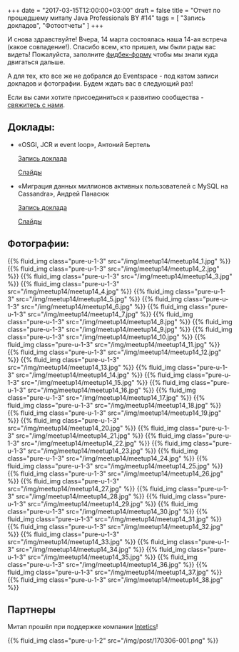 +++
date = "2017-03-15T12:00:00+03:00"
draft = false
title = "Отчет по прошедшему митапу Java Professionals BY #14"
tags = [
    "Запись докладов",
    "Фотоотчеты"
]
+++

И снова здравствуйте! Вчера, 14 марта состоялась наша 14-ая встреча (какое совпадение!). Спасибо всем, кто пришел, мы были рады вас видеть! Пожалуйста, заполните [фидбек-форму](http://bit.ly/resp_jprof_14) чтобы мы знали куда двигаться дальше. 

А для тех, кто все же не добрался до Eventspace - под катом записи докладов и фотографии. Будем ждать вас в следующий раз!

<!--more-->

Если вы сами хотите присоединиться к развитию сообщества - [свяжитесь с нами](http://jprof.by/contact/).

## Доклады:

 * «OSGI, JCR и event loop», Антоний Бертель

	[Запись доклада](https://www.youtube.com/watch?v=769Vfrll6Sk)
    
    [Слайды](https://docs.google.com/presentation/d/11wnFXumzuA5f8P5b7nW-FHe7fmUQ8Ot5nJ1hlQJsguM/edit?usp=sharing)
 * «Миграция данных миллионов активных пользователей с MySQL на Cassandra», Андрей Панасюк
	
	[Запись доклада](https://www.youtube.com/watch?v=ymXqi5KCEd4)
    
    [Слайды](https://www.slideshare.net/AndreyPanasyuk2/migration-from-mysql-to-cassandra-for-millions-of-active-users)

## Фотографии:

<div class="post_photos">

{{% fluid_img class="pure-u-1-3" src="/img/meetup14/meetup14_1.jpg" %}}
{{% fluid_img class="pure-u-1-3" src="/img/meetup14/meetup14_2.jpg" %}}
{{% fluid_img class="pure-u-1-3" src="/img/meetup14/meetup14_3.jpg" %}}
{{% fluid_img class="pure-u-1-3" src="/img/meetup14/meetup14_4.jpg" %}}
{{% fluid_img class="pure-u-1-3" src="/img/meetup14/meetup14_5.jpg" %}}
{{% fluid_img class="pure-u-1-3" src="/img/meetup14/meetup14_6.jpg" %}}
{{% fluid_img class="pure-u-1-3" src="/img/meetup14/meetup14_7.jpg" %}}
{{% fluid_img class="pure-u-1-3" src="/img/meetup14/meetup14_8.jpg" %}}
{{% fluid_img class="pure-u-1-3" src="/img/meetup14/meetup14_9.jpg" %}}
{{% fluid_img class="pure-u-1-3" src="/img/meetup14/meetup14_10.jpg" %}}
{{% fluid_img class="pure-u-1-3" src="/img/meetup14/meetup14_11.jpg" %}}
{{% fluid_img class="pure-u-1-3" src="/img/meetup14/meetup14_12.jpg" %}}
{{% fluid_img class="pure-u-1-3" src="/img/meetup14/meetup14_13.jpg" %}}
{{% fluid_img class="pure-u-1-3" src="/img/meetup14/meetup14_14.jpg" %}}
{{% fluid_img class="pure-u-1-3" src="/img/meetup14/meetup14_15.jpg" %}}
{{% fluid_img class="pure-u-1-3" src="/img/meetup14/meetup14_16.jpg" %}}
{{% fluid_img class="pure-u-1-3" src="/img/meetup14/meetup14_17.jpg" %}}
{{% fluid_img class="pure-u-1-3" src="/img/meetup14/meetup14_18.jpg" %}}
{{% fluid_img class="pure-u-1-3" src="/img/meetup14/meetup14_19.jpg" %}}
{{% fluid_img class="pure-u-1-3" src="/img/meetup14/meetup14_20.jpg" %}}
{{% fluid_img class="pure-u-1-3" src="/img/meetup14/meetup14_21.jpg" %}}
{{% fluid_img class="pure-u-1-3" src="/img/meetup14/meetup14_22.jpg" %}}
{{% fluid_img class="pure-u-1-3" src="/img/meetup14/meetup14_23.jpg" %}}
{{% fluid_img class="pure-u-1-3" src="/img/meetup14/meetup14_24.jpg" %}}
{{% fluid_img class="pure-u-1-3" src="/img/meetup14/meetup14_25.jpg" %}}
{{% fluid_img class="pure-u-1-3" src="/img/meetup14/meetup14_26.jpg" %}}
{{% fluid_img class="pure-u-1-3" src="/img/meetup14/meetup14_27.jpg" %}}
{{% fluid_img class="pure-u-1-3" src="/img/meetup14/meetup14_28.jpg" %}}
{{% fluid_img class="pure-u-1-3" src="/img/meetup14/meetup14_29.jpg" %}}
{{% fluid_img class="pure-u-1-3" src="/img/meetup14/meetup14_30.jpg" %}}
{{% fluid_img class="pure-u-1-3" src="/img/meetup14/meetup14_31.jpg" %}}
{{% fluid_img class="pure-u-1-3" src="/img/meetup14/meetup14_32.jpg" %}}
{{% fluid_img class="pure-u-1-3" src="/img/meetup14/meetup14_33.jpg" %}}
{{% fluid_img class="pure-u-1-3" src="/img/meetup14/meetup14_34.jpg" %}}
{{% fluid_img class="pure-u-1-3" src="/img/meetup14/meetup14_35.jpg" %}}
{{% fluid_img class="pure-u-1-3" src="/img/meetup14/meetup14_36.jpg" %}}
{{% fluid_img class="pure-u-1-3" src="/img/meetup14/meetup14_37.jpg" %}}
{{% fluid_img class="pure-u-1-3" src="/img/meetup14/meetup14_38.jpg" %}}

</div>


## Партнеры

Митап прошёл при поддержке компании [Intetics](http://intetics.com/)!

{{% fluid_img class="pure-u-1-2" src="/img/post/170306-001.png" %}}